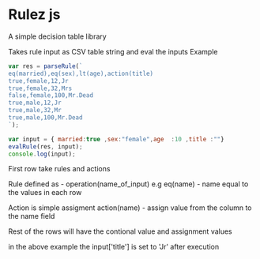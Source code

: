 # Rulez js

A simple decision table library


Takes rule input as CSV table string and eval the inputs
Example 
 

```js
var res = parseRule(`
eq(married),eq(sex),lt(age),action(title)
true,female,12,Jr
true,female,32,Mrs
false,female,100,Mr.Dead
true,male,12,Jr
true,male,32,Mr
true,male,100,Mr.Dead
`);

var input = { married:true ,sex:"female",age  :10 ,title :""}
evalRule(res, input);
console.log(input);

```

First row take rules and actions

Rule defined as - operation(name_of_input) 
e.g eq(name)  - name equal to the values in each row

Action is simple assigment 
action(name) - assign value from the column to the name field

Rest of the rows will have the contional value and assignment values

in the above example the input['title'] is set to 'Jr' after execution


